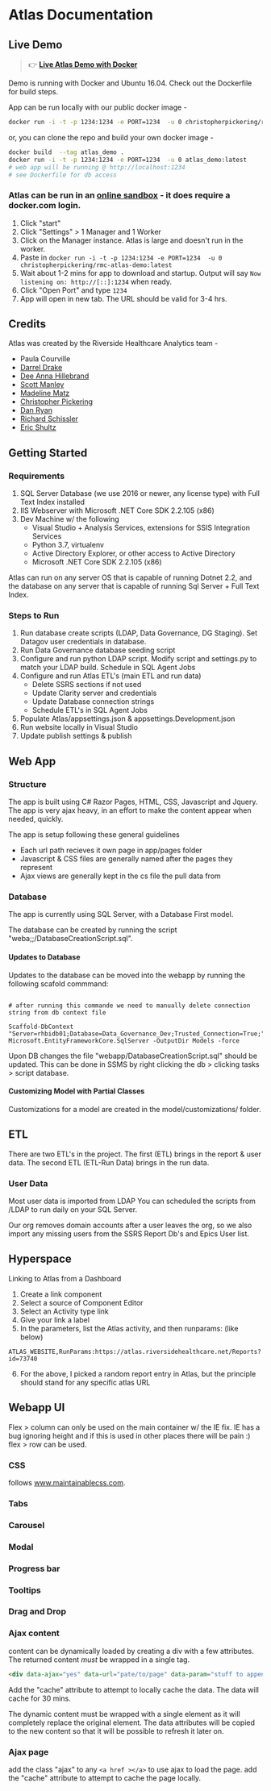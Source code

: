 <!---
	Atlas of Information Management business intelligence library and documentation database.
  Copyright (C) 2020  Riverside Healthcare, Kankakee, IL

  This program is free software: you can redistribute it and/or modify
  it under the terms of the GNU General Public License as published by
  the Free Software Foundation, either version 3 of the License, or
  (at your option) any later version.

  This program is distributed in the hope that it will be useful,
  but WITHOUT ANY WARRANTY; without even the implied warranty of
  MERCHANTABILITY or FITNESS FOR A PARTICULAR PURPOSE.  See the
  GNU General Public License for more details.

  You should have received a copy of the GNU General Public License
  along with this program.  If not, see <https://www.gnu.org/licenses/>.
-->

# Atlas Documentation

## Live Demo
> :point_right: **[Live Atlas Demo with Docker](https://hub.docker.com/r/christopherpickering/rmc-atlas-demo)**

Demo is running with Docker and Ubuntu 16.04. Check out the Dockerfile for build steps.

App can be run locally with our public docker image -
```sh
docker run -i -t -p 1234:1234 -e PORT=1234  -u 0 christopherpickering/rmc-atlas-demo:latest
```
or, you can clone the repo and build your own docker image -
```sh
docker build  --tag atlas_demo .
docker run -i -t -p 1234:1234 -e PORT=1234  -u 0 atlas_demo:latest
# web app will be running @ http://localhost:1234
# see Dockerfile for db access
```

### Atlas can be run in an [online sandbox](https://labs.play-with-docker.com/) - it does require a docker.com login.

1. Click "start"
2. Click "Settings" > 1 Manager and 1 Worker
3. Click on the Manager instance. Atlas is large and doesn't run in the worker.
4. Paste in ```docker run -i -t -p 1234:1234 -e PORT=1234  -u 0 christopherpickering/rmc-atlas-demo:latest```
5. Wait about 1-2 mins for app to download and startup. Output will say ```Now listening on: http://[::]:1234``` when ready.
6. Click "Open Port" and type ```1234```
7. App will open in new tab. The URL should be valid for 3-4 hrs.

## Credits

Atlas was created by the Riverside Healthcare Analytics team -

* Paula Courville
* [Darrel Drake](https://www.linkedin.com/in/darrel-drake-57562529)
* [Dee Anna Hillebrand](https://github.com/DHillebrand2016)
* [Scott Manley](https://github.com/Scott-Manley)
* [Madeline Matz](mailto:mmatz@RHC.net)
* [Christopher Pickering](https://github.com/christopherpickering)
* [Dan Ryan](https://github.com/danryan1011)
* [Richard Schissler](https://github.com/schiss152)
* [Eric Shultz](https://github.com/eshultz)

## Getting Started

### Requirements
1. SQL Server Database (we use 2016 or newer, any license type) with Full Text Index installed
2. IIS Webserver with Microsoft .NET Core SDK 2.2.105 (x86)
3. Dev Machine w/ the following
    * Visual Studio + Analysis Services, extensions for SSIS Integration Services
    * Python 3.7, virtualenv
    * Active Directory Explorer, or other access to Active Directory
    * Microsoft .NET Core SDK 2.2.105 (x86)

Atlas can run on any server OS that is capable of running Dotnet 2.2, and the database on any server that is capable of running Sql Server + Full Text Index.

### Steps to Run
1. Run database create scripts (LDAP, Data Governance, DG Staging). Set Datagov user credentials in database.
2. Run Data Governance database seeding script
2. Configure and run python LDAP script. Modify script and settings.py to match your LDAP build. Schedule in SQL Agent Jobs
3. Configure and run Atlas ETL's (main ETL and run data)
    * Delete SSRS sections if not used
    * Update Clarity server and credentials
    * Update Database connection strings
    * Schedule ETL's in SQL Agent Jobs
4. Populate Atlas/appsettings.json & appsettings.Development.json
5. Run website locally in Visual Studio
6. Update publish settings & publish

## Web App

### Structure

The app is built using C# Razor Pages, HTML, CSS, Javascript and Jquery. The app is very ajax heavy, in an effort to make the content appear when needed, quickly.

The app is setup following these general guidelines

* Each url path recieves it own page in app/pages folder
* Javascript & CSS files are generally named after the pages they represent
* Ajax views are generally kept in the cs file the pull data from

### Database

The app is currently using SQL Server, with a Database First model.

The database can be created by running the script "weba;;/DatabaseCreationScript.sql".

#### Updates to Database

Updates to the database can be moved into the webapp by running the following scafold commmand:

```

# after running this commande we need to manually delete connection string from db context file

Scaffold-DbContext "Server=rhbidb01;Database=Data_Governance_Dev;Trusted_Connection=True;" Microsoft.EntityFrameworkCore.SqlServer -OutputDir Models -force

```

Upon DB changes the file "webapp/DatabaseCreationScript.sql" should be updated. This can be done in SSMS by right clicking the db > clicking tasks > script database.


#### Customizing Model with Partial Classes
Customizations for a model are created in the model/customizations/ folder.

## ETL

There are two ETL's in the project. The first (ETL) brings in the report & user data. The second ETL (ETL-Run Data) brings in the run data.

### User Data
Most user data is imported from LDAP You can scheduled the scripts from /LDAP to run daily on your SQL Server.

Our org removes domain accounts after a user leaves the org, so we also import any missing users from the SSRS Report Db's and Epics User list.


## Hyperspace

Linking to Atlas from a Dashboard
1. Create a link component
2. Select a source of Component Editor
3. Select an Activity type link
4. Give your link a label
5. In the parameters, list the Atlas activity, and then runparams:<URL of the content> (like below)
```
ATLAS_WEBSITE,RunParams:https://atlas.riversidehealthcare.net/Reports?id=73740
```
6. For the above, I picked a random report entry in Atlas, but the principle should stand for any specific atlas URL


## Webapp UI

Flex > column can only be used on the main container w/ the IE fix. IE has a bug ignoring height and if this is used in other places there will be pain :) flex > row can be used.

### CSS
follows www.maintainablecss.com.

### Tabs
### Carousel
### Modal
### Progress bar
### Tooltips
### Drag and Drop


### Ajax content

content can be dynamically loaded by creating a div with a few attributes. The returned content *must* be wrapped in a single tag.
```html
<div data-ajax="yes" data-url="pate/to/page" data-param="stuff to append to url" data-loadtag="optional tag to load from response"></div>
```
Add the "cache" attribute to attempt to locally cache the data. The data will cache for 30 mins.

The dynamic content must be wrapped with a single element as it will completely replace the original element. The data attributes will be copied to the new content so that it will be possible to refresh it later on.

### Ajax page

add the class "ajax" to any `<a href ></a>` to use ajax to load the page. add the "cache" attribute to attempt to cache the page locally.